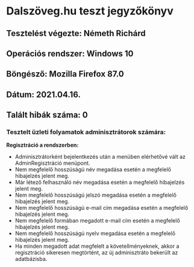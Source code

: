 # Dalszöveg.hu teszt jegyzőkönyv
## Tesztelést végezte: 	Németh  Richárd
## Operációs rendszer:	Windows 10
## Böngésző: 		Mozilla Firefox 87.0
## Dátum: 		2021.04.16.
## Talált hibák száma: 	0


### Tesztelt üzleti folyamatok adminisztrátorok számára:

**Regisztráció a rendszerben:** 
- Adminisztrátorként bejelentkezés után a menüben elérhetővé vált az AdminRegisztráció menüpont.
- Nem megfelelő hosszúságú név megadása esetén a megfelelő hibajelzés jelent meg.
- Már létező felhasználó név megadása esetén a megfelelő hibajelzés jelent meg. 
- Nem megfelelő hosszúságú jelszó megadása esetén a megfelelő hibajelzés jelent meg.
- Nem megfelelő hosszúságú e-mail cím megadása esetén a megfelelő hibajelzés jelent meg.
- Nem megfelelő formában megadott e-mail cím esetén a megfelelő hibajelzés jelent meg.
- Nem megfelelő hosszúságú nyelv megadása esetén a megfelelő hibajelzés jelent meg.
- Ha minden megadott adat megfelelt a követellményeknek, akkor a regisztráció sikeresen megtörtént, az új adminisztráto bekerült az adatbázisba.
